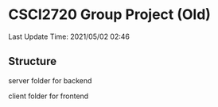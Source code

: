 # CSCI2720 Group Project (Old)

Last Update Time: 2021/05/02 02:46

## Structure
server folder for backend

client folder for frontend

